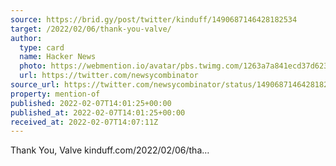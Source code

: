 ```yaml
---
source: https://brid.gy/post/twitter/kinduff/1490687146428182534
target: /2022/02/06/thank-you-valve/
author:
  type: card
  name: Hacker News
  photo: https://webmention.io/avatar/pbs.twimg.com/1263a7a841ecd37d6232133ab1079c1da854eec25b338a04295a54b873fc8097.png
  url: https://twitter.com/newsycombinator
source_url: https://twitter.com/newsycombinator/status/1490687146428182534
property: mention-of
published: 2022-02-07T14:01:25+00:00
published_at: 2022-02-07T14:01:25+00:00
received_at: 2022-02-07T14:07:11Z
---
```


Thank You, Valve kinduff.com/2022/02/06/tha…
